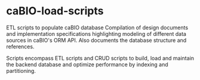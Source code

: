 # caBIO-load-scripts
ETL scripts to populate caBIO database 
Compilation of design documents and implementation specifications highlighting modeling of different data sources in caBIO's ORM API. 
Also documents the database structure and references. 

Scripts encompass ETL scripts and CRUD scripts to build, load and maintain the backend database and optimize performance by indexing and partitioning.  
